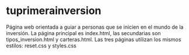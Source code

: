 # tuprimerainversion
Página web orientada a guiar a personas que se inicien en el mundo de la inversión.
La página principal es index.html, las secundarias son tipos_inversion.html y carteras.html.
Las tres páginas utilizan los mismos estilos: reset.css y styles.css
